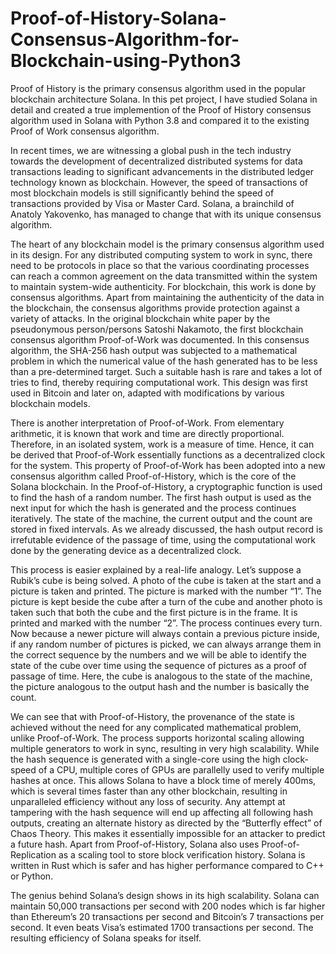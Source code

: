 # Proof-of-History-Solana-Consensus-Algorithm-for-Blockchain-using-Python3
Proof of History is the primary consensus algorithm used in the popular blockchain architecture Solana. In this pet project, I have studied Solana in detail and created a true implemention of the Proof of History consensus algorithm used in Solana with Python 3.8 and compared it to the existing Proof of Work consensus algorithm.

In recent times, we are witnessing a global push in the tech industry towards the development of decentralized distributed systems for data transactions leading to significant advancements in the distributed ledger technology known as blockchain. However, the speed of transactions of most blockchain models is still significantly behind the speed of transactions provided by Visa or Master Card. Solana, a brainchild of Anatoly Yakovenko, has managed to change that with its unique consensus algorithm.

The heart of any blockchain model is the primary consensus algorithm used in its design. For any distributed computing system to work in sync, there need to be protocols in place so that the various coordinating processes can reach a common agreement on the data transmitted within the system to maintain system-wide authenticity. For blockchain, this work is done by consensus algorithms. Apart from maintaining the authenticity of the data in the blockchain, the consensus algorithms provide protection against a variety of attacks. In the original blockchain white paper by the pseudonymous person/persons Satoshi Nakamoto, the first blockchain consensus algorithm Proof-of-Work was documented. In this consensus algorithm, the SHA-256 hash output was subjected to a mathematical problem in which the numerical value of the hash generated has to be less than a pre-determined target. Such a suitable hash is rare and takes a lot of tries to find, thereby requiring computational work. This design was first used in Bitcoin and later on, adapted with modifications by various blockchain models.

There is another interpretation of Proof-of-Work. From elementary arithmetic, it is known that work and time are directly proportional. Therefore, in an isolated system, work is a measure of time. Hence, it can be derived that Proof-of-Work essentially functions as a decentralized clock for the system. This property of Proof-of-Work has been adopted into a new consensus algorithm called Proof-of-History, which is the core of the Solana blockchain. In the Proof-of-History, a cryptographic function is used to find the hash of a random number. The first hash output is used as the next input for which the hash is generated and the process continues iteratively. The state of the machine, the current output and the count are stored in fixed intervals. As we already discussed, the hash output record is irrefutable evidence of the passage of time, using the computational work done by the generating device as a decentralized clock.

This process is easier explained by a real-life analogy. Let’s suppose a Rubik’s cube is being solved. A photo of the cube is taken at the start and a picture is taken and printed. The picture is marked with the number “1”. The picture is kept beside the cube after a turn of the cube and another photo is taken such that both the cube and the first picture is in the frame. It is printed and marked with the number “2”. The process continues every turn. Now because a newer picture will always contain a previous picture inside, if any random number of pictures is picked, we can always arrange them in the correct sequence by the numbers and we will be able to identify the state of the cube over time using the sequence of pictures as a proof of passage of time. Here, the cube is analogous to the state of the machine, the picture analogous to the output hash and the number is basically the count.

We can see that with Proof-of-History, the provenance of the state is achieved without the need for any complicated mathematical problem, unlike Proof-of-Work. The process supports horizontal scaling allowing multiple generators to work in sync, resulting in very high scalability. While the hash sequence is generated with a single-core using the high clock-speed of a CPU, multiple cores of GPUs are parallelly used to verify multiple hashes at once. This allows Solana to have a block time of merely 400ms, which is several times faster than any other blockchain, resulting in unparalleled efficiency without any loss of security. Any attempt at tampering with the hash sequence will end up affecting all following hash outputs, creating an alternate history as directed by the “Butterfly effect” of Chaos Theory. This makes it essentially impossible for an attacker to predict a future hash. Apart from Proof-of-History, Solana also uses Proof-of-Replication as a scaling tool to store block verification history. Solana is written in Rust which is safer and has higher performance compared to C++ or Python.

The genius behind Solana’s design shows in its high scalability. Solana can maintain 50,000 transactions per second with 200 nodes which is far higher than Ethereum’s 20 transactions per second and Bitcoin’s 7 transactions per second. It even beats Visa’s estimated 1700 transactions per second. The resulting efficiency of Solana speaks for itself.
